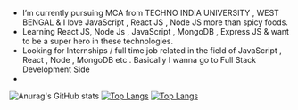 
                                     
-  I’m currently pursuing MCA from TECHNO INDIA UNIVERSITY , WEST BENGAL & I love JavaScript , React JS , Node JS more than spicy foods.
-  Learning React JS, Node Js , JavaScript , MongoDB , Express JS & want to be a super hero in these technologies.
-  Looking for Internships / full time job related in the field of JavaScript , React , Node , MongoDB etc . Basically I wanna go to Full Stack Development Side
-  
![Anurag's GitHub stats](https://github-readme-stats.vercel.app/api?username=AnmolSingh-01&show_icons=true&theme=tokyonight)
[![Top Langs](https://github-readme-stats.vercel.app/api/top-langs/?username=AnmolSingh-01&langs_count=8)](https://github.com/AnmolSingh-01/github-readme-stats)
[![Top Langs](https://github-readme-stats.vercel.app/api/top-langs/?username=AnmolSingh-01&layout=compact)](https://github.com/AnmolSingh-01/github-readme-stats)



